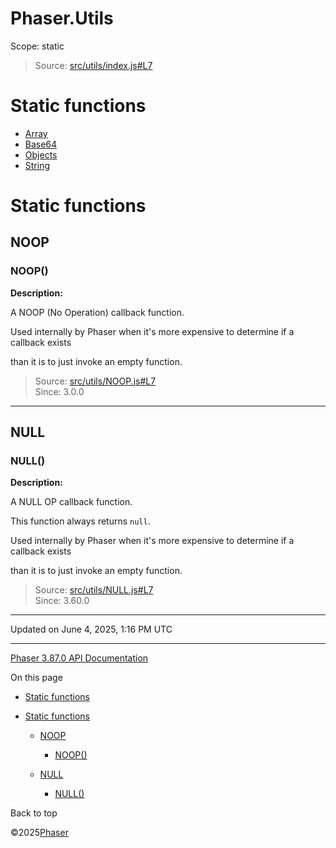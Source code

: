 # Phaser.Utils

Scope:
static

> Source: [src/utils/index.js#L7](https://github.com/phaserjs/phaser/blob/v3.87.0/src/utils/index.js#L7)

# Static functions

* [Array](utils-array.md)
* [Base64](utils-base64.md)
* [Objects](utils-objects.md)
* [String](utils-string.md)

# Static functions

## NOOP

### <static> NOOP()

**Description:**

A NOOP (No Operation) callback function.

Used internally by Phaser when it's more expensive to determine if a callback exists

than it is to just invoke an empty function.

> Source: [src/utils/NOOP.js#L7](https://github.com/phaserjs/phaser/blob/v3.87.0/src/utils/NOOP.js#L7)  
> Since: 3.0.0

---

## NULL

### <static> NULL()

**Description:**

A NULL OP callback function.

This function always returns `null`.

Used internally by Phaser when it's more expensive to determine if a callback exists

than it is to just invoke an empty function.

> Source: [src/utils/NULL.js#L7](https://github.com/phaserjs/phaser/blob/v3.87.0/src/utils/NULL.js#L7)  
> Since: 3.60.0

---

Updated on June 4, 2025, 1:16 PM UTC

---

[Phaser 3.87.0 API Documentation](../../index.md)

On this page

* [Static functions](#static-functions)
* [Static functions](#static-functions-1)

  + [NOOP](#noop)

    - [<static> NOOP()](#static-noop)
  + [NULL](#null)

    - [<static> NULL()](#static-null)

Back to top

©2025[Phaser](https://docs.phaser.io)